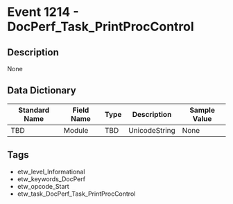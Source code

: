 # Event 1214 - DocPerf_Task_PrintProcControl

## Description
None

## Data Dictionary
|Standard Name|Field Name|Type|Description|Sample Value|
|---|---|---|---|---|
|TBD|Module|TBD|UnicodeString|None|None|

## Tags
* etw_level_Informational
* etw_keywords_DocPerf
* etw_opcode_Start
* etw_task_DocPerf_Task_PrintProcControl
